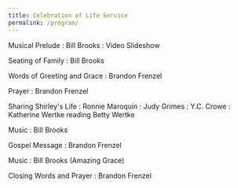 ```yaml
---
title: Celebration of Life Service
permalink: /program/
---
```



Musical Prelude
: Bill Brooks
: Video Slideshow

Seating of Family
: Bill Brooks

Words of Greeting and Grace
: Brandon Frenzel

Prayer
: Brandon Frenzel

Sharing Shirley's Life
: Ronnie Maroquin
: Judy Grimes
: Y.C. Crowe
: Katherine Wertke reading Betty Wertke

Music
: Bill Brooks

Gospel Message
: Brandon Frenzel

Music
: Bill Brooks (Amazing Grace)

Closing Words and Prayer
: Brandon Frenzel

